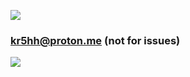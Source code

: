 <a href="https://www.buymeacoffee.com/krshh"><img src="https://img.buymeacoffee.com/button-api/?text=Buy me a coffee&emoji=❤️&slug=krshh&button_colour=FFDD00&font_colour=000000&font_family=Cookie&outline_colour=000000&coffee_colour=ffffff" /></a>
### kr5hh@proton.me (not for issues)


![](https://komarev.com/ghpvc/?username=KRSHH) 
